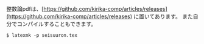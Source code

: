
整数論pdfは、[https://github.com/kirika-comp/articles/releases](https://github.com/kirika-comp/articles/releases) に置いてあります。
また自分でコンパイルすることもできます。

```
$ latexmk -p seisuuron.tex
```